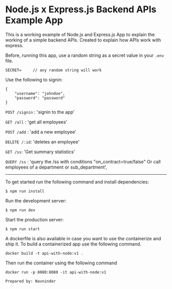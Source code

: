 # Node.js x Express.js Backend APIs Example App

This is a working example of Node.js and Express.js App to explain the working of a simple backend APIs. Created to explain how APIs work with express.

Before, running this app, use a random string as a secret value in your `.env` file.

```
SECRET=     // any random string will work
```

Use the following to signin:

```
{
    "username": "johndoe",
    "password": "password"
}
```

`POST /signin`
: 'signin to the app'

`GET /all`
: 'get all employees'

`POST /add`
: 'add a new employee'

`DELETE /:id`: 'deletes an employee'

`GET /ss`: 'Get summary statistics'

`QUERY /ss`
: 'query the /ss with conditions "on_contract=true/false" Or call employees of a department or sub_department',

---

To get started run the following command and install dependencies:

```
$ npm run install
```

Run the development server:

```
$ npm run dev
```

Start the production server:

```
$ npm run start
```

A dockerfile is also available in case you want to use the containerize and ship it. To build a containerized app use the following command.

```
docker build -t api-with-node:v1 .
```

Then run the container using the following command

```
docker run -p 8080:8080 -it api-with-node:v1
```

```
Prepared by: Navninder
```
